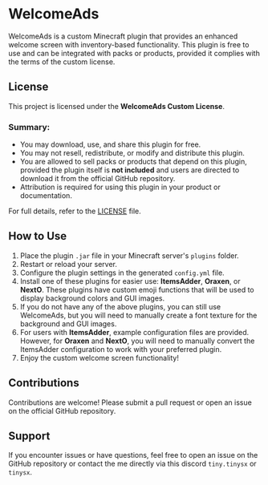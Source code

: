 # WelcomeAds

WelcomeAds is a custom Minecraft plugin that provides an enhanced welcome screen with inventory-based functionality. This plugin is free to use and can be integrated with packs or products, provided it complies with the terms of the custom license.

## License
This project is licensed under the **WelcomeAds Custom License**.

### Summary:
- You may download, use, and share this plugin for free.
- You may not resell, redistribute, or modify and distribute this plugin.
- You are allowed to sell packs or products that depend on this plugin, provided the plugin itself is **not included** and users are directed to download it from the official GitHub repository.
- Attribution is required for using this plugin in your product or documentation.

For full details, refer to the [LICENSE](LICENSE) file.

## How to Use
1. Place the plugin `.jar` file in your Minecraft server's `plugins` folder.
2. Restart or reload your server.
3. Configure the plugin settings in the generated `config.yml` file.
4. Install one of these plugins for easier use: **ItemsAdder**, **Oraxen**, or **NextO**. These plugins have custom emoji functions that will be used to display background colors and GUI images.
5. If you do not have any of the above plugins, you can still use WelcomeAds, but you will need to manually create a font texture for the background and GUI images.
6. For users with **ItemsAdder**, example configuration files are provided. However, for **Oraxen** and **NextO**, you will need to manually convert the ItemsAdder configuration to work with your preferred plugin.
7. Enjoy the custom welcome screen functionality!

## Contributions
Contributions are welcome! Please submit a pull request or open an issue on the official GitHub repository.

## Support
If you encounter issues or have questions, feel free to open an issue on the GitHub repository or contact the me directly via this discord `tiny.tinysx` or `tinysx`.
